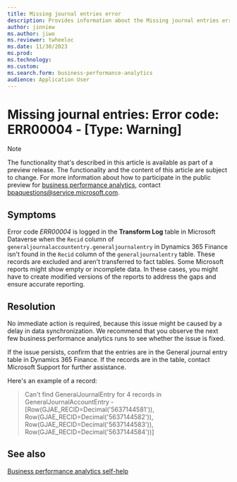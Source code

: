 ```yaml
---
title: Missing journal entries error
description: Provides information about the Missing journal entries error (error code ERR00004) in business performance analytics in Microsoft Dynamics 365 Finance.
author: jinniew
ms.author: jiwo
ms.reviewer: twheeloc 
ms.date: 11/30/2023
ms.prod: 
ms.technology:
ms.custom:
ms.search.form: business-performance-analytics
audience: Application User
---
```

# Missing journal entries: Error code: ERR00004 - [Type: Warning]

> [!NOTE]
> The functionality that's described in this article is available as part of a preview release. The functionality and the content of this article are subject to change. For more information about how to participate in the public preview for [business performance analytics](/dynamics365/finance/business-performance-analytics/business-performance-analytics-home-page), contact <bpaquestions@service.microsoft.com>.

## Symptoms

Error code *ERR00004* is logged in the **Transform Log** table in Microsoft Dataverse when the `Recid` column of `generaljournalaccountentry.generaljournalentry` in Dynamics 365 Finance isn't found in the `Recid` column of the `generaljournalentry` table. These records are excluded and aren't transferred to fact tables. Some Microsoft reports might show empty or incomplete data. In these cases, you might have to create modified versions of the reports to address the gaps and ensure accurate reporting.

## Resolution

No immediate action is required, because this issue might be caused by a delay in data synchronization. We recommend that you observe the next few business performance analytics runs to see whether the issue is fixed.

If the issue persists, confirm that the entries are in the General journal entry table in Dynamics 365 Finance. If the records are in the table, contact Microsoft Support for further assistance.

Here's an example of a record:

> Can't find GeneralJournalEntry for 4 records in GeneralJournalAccountEntry - [Row(GJAE_RECID=Decimal('5637144581')), Row(GJAE_RECID=Decimal('5637144582')), Row(GJAE_RECID=Decimal('5637144583')), Row(GJAE_RECID=Decimal('5637144584'))]

## See also

[Business performance analytics self-help](business-performance-analytics-self-help-overview.md)

